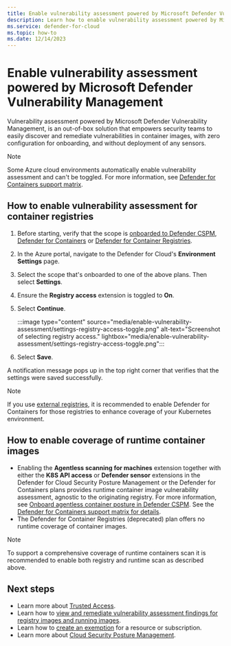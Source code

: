 ```yaml
---
title: Enable vulnerability assessment powered by Microsoft Defender Vulnerability Management
description: Learn how to enable vulnerability assessment powered by Microsoft Defender Vulnerability Management 
ms.service: defender-for-cloud
ms.topic: how-to
ms.date: 12/14/2023
---
```


# Enable vulnerability assessment powered by Microsoft Defender Vulnerability Management

Vulnerability assessment powered by Microsoft Defender Vulnerability Management, is an out-of-box solution that empowers security teams to easily discover and remediate vulnerabilities in container images, with zero configuration for onboarding, and without deployment of any sensors.

> [!NOTE]
> Some Azure cloud environments automatically enable vulnerability assessment and can't be toggled. For more information, see [Defender for Containers support matrix](support-matrix-defender-for-containers.md?tabs=azureva#vulnerability-assessment-va-features).

## How to enable vulnerability assessment for container registries

1. Before starting, verify that the scope is [onboarded to Defender CSPM](tutorial-enable-cspm-plan.md), [Defender for Containers](tutorial-enable-containers-azure.md) or [Defender for Container Registries](defender-for-container-registries-introduction.md).
1. In the Azure portal, navigate to the Defender for Cloud's **Environment Settings** page.

1. Select the scope that's onboarded to one of the above plans. Then select **Settings**.

1. Ensure the **Registry access** extension is toggled to **On**.

1. Select **Continue**.

    :::image type="content" source="media/enable-vulnerability-assessment/settings-registry-access-toggle.png" alt-text="Screenshot of selecting registry access." lightbox="media/enable-vulnerability-assessment/settings-registry-access-toggle.png":::

2. Select **Save**.

A notification message pops up in the top right corner that verifies that the settings were saved successfully.

> [!NOTE]
> If you use [external registries](support-matrix-defender-for-containers?tabs=extva#vulnerability-assessment-va-features), it is recommended to enable Defender for Containers for those registries to enhance coverage of your Kubernetes environment.

## How to enable coverage of runtime container images

- Enabling the **Agentless scanning for machines** extension together with either the **K8S API access** or **Defender sensor** extensions in the Defender for Cloud Security Posture Management or the Defender for Containers plans provides runtime container image vulnerability assessment, agnostic to the originating registry. For more information, see [Onboard agentless container posture in Defender CSPM](how-to-enable-agentless-containers.md). See the [Defender for Containers support matrix for details](support-matrix-defender-for-containers.md).
- The Defender for Container Registries (deprecated) plan offers no runtime coverage of container images.

> [!NOTE]
> To support a comprehensive coverage of runtime containers scan it is recommended to enable both registry and runtime scan as described above.

## Next steps

- Learn more about [Trusted Access](/azure/aks/trusted-access-feature).
- Learn how to [view and remediate vulnerability assessment findings for registry images and running images](view-and-remediate-vulnerability-assessment-findings.md).
- Learn how to [create an exemption](exempt-resource.md) for a resource or subscription.
- Learn more about [Cloud Security Posture Management](concept-cloud-security-posture-management.md).

